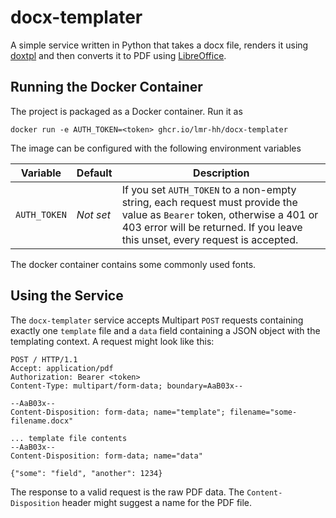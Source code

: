 # docx-templater

A simple service written in Python that takes a docx file, renders it using [doxtpl](https://docxtpl.readthedocs.io) and then converts it to PDF using [LibreOffice](https://libreoffice.org).

## Running the Docker Container

The project is packaged as a Docker container. Run it as

```shell
docker run -e AUTH_TOKEN=<token> ghcr.io/lmr-hh/docx-templater
```

The image can be configured with the following environment variables

| Variable     | Default   | Description                                                  |
| ------------ | --------- | ------------------------------------------------------------ |
| `AUTH_TOKEN` | *Not set* | If you set `AUTH_TOKEN` to a non-empty string, each request must provide the value as `Bearer` token, otherwise a 401 or 403 error will be returned. If you leave this unset, every request is accepted. |

The docker container contains some commonly used fonts.

## Using the Service

The `docx-templater` service accepts Multipart `POST` requests containing exactly one `template` file and a `data` field containing a JSON object with the templating context. A request might look like this:

```http
POST / HTTP/1.1
Accept: application/pdf
Authorization: Bearer <token>
Content-Type: multipart/form-data; boundary=AaB03x--

--AaB03x--
Content-Disposition: form-data; name="template"; filename="some-filename.docx"

... template file contents
--AaB03x--
Content-Disposition: form-data; name="data"

{"some": "field", "another": 1234}
```

The response to a valid request is the raw PDF data. The `Content-Disposition` header might suggest a name for the PDF file.